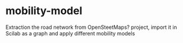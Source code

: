 mobility-model
==============

Extraction the road network from OpenSteetMaps? project, import it in Scilab as a graph and apply different mobility models 
